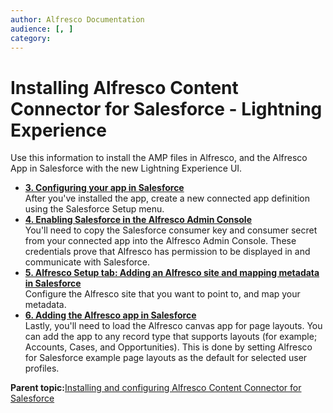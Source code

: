 ```yaml
---
author: Alfresco Documentation
audience: [, ]
category: 
---
```


# Installing Alfresco Content Connector for Salesforce - Lightning Experience

Use this information to install the AMP files in Alfresco, and the Alfresco App in Salesforce with the new Lightning Experience UI.

-   **[3. Configuring your app in Salesforce](../tasks/salesforce-ent-configure.md)**  
After you've installed the app, create a new connected app definition using the Salesforce Setup menu.
-   **[4. Enabling Salesforce in the Alfresco Admin Console](../tasks/salesforce-ent-auth.md)**  
You'll need to copy the Salesforce consumer key and consumer secret from your connected app into the Alfresco Admin Console. These credentials prove that Alfresco has permission to be displayed in and communicate with Salesforce.
-   **[5. Alfresco Setup tab: Adding an Alfresco site and mapping metadata in Salesforce](../tasks/salesforce-ent-add-site.md)**  
Configure the Alfresco site that you want to point to, and map your metadata.
-   **[6. Adding the Alfresco app in Salesforce](../tasks/salesforce-ent-add-app.md)**  
Lastly, you'll need to load the Alfresco canvas app for page layouts. You can add the app to any record type that supports layouts \(for example; Accounts, Cases, and Opportunities\). This is done by setting Alfresco for Salesforce example page layouts as the default for selected user profiles.

**Parent topic:**[Installing and configuring Alfresco Content Connector for Salesforce](../concepts/salesforce-ent-install-oview.md)

